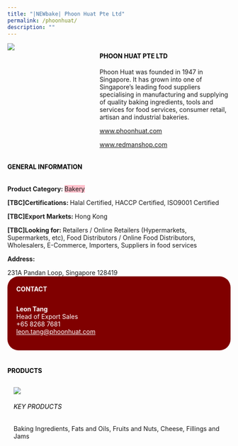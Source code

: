 ```yaml
---
title: "|NEWbake| Phoon Huat Pte Ltd"
permalink: /phoonhuat/
description: ""
---
```

<head>
	<div class="flex-paragraph">
		<!--hi there! this is a comment and will provide you with instructional guides-->
		<!--insert booth number here!-->
		<p style="text-transform: uppercase"></p></div>
			<div class="flex-container" style="display: flex; flex-wrap: wrap;">
				<!--insert DOWNLOAD link of company logo between the " marks!-->
			<div class="card sgds" style="flex: 1 1 40%; display: block;"><img src="https://drive.google.com/uc?export=download&id=1e-3QMPce83\_WYJ6xV\_yM-3bGYAwc\_7db"></div>
	<div class="card-sgds" style="flex: 1 1 58%; display: block; margin-left: 3px">
		<h4 style="text-transform: uppercase; color: black;"><!--insert the exhibitor's name between the <b> tags here--><b>Phoon Huat Pte Ltd</b></h4><!--insert the exhibitor's description between the <p> tags here-->
		<p>Phoon Huat was founded in 1947 in Singapore. It has grown into one
of Singapore’s leading food suppliers specialising in manufacturing
and supplying of quality baking ingredients, tools and services for
food services, consumer retail, artisan and industrial bakeries.</p>
		<!--insert the exhibitor's website link, making sure there is "https:// www." present please. make sure the entire https link goes in between the " marks-->
		<p><a href="www.phoonhuat.com" target="_blank"><!--insert the www website link here (no need for https)-->www.phoonhuat.com</a></p>
		<p><a href="www.redmanshop.com" target="_blank"><!--insert the www website link here (no need for https)-->www.redmanshop.com</a></p>
	</div>
</div>
</head>

<body>
	<h4 style="text-transform: uppercase; color: black;"><b>General Information</b></h4>
		<div class="flex-container" style="display: flex; flex-wrap: wrap;">
			<div class="card sgds" style="flex: 1 1 65%; display: block; align-self: stretch">
			<div class="flex-paragraph">
			<p><b>Product Category: </b><span style=" background-color: pink; border-radius: 10 px;"><!--insert the exhibitor's pdt cat between the <p> tags here-->Bakery</span></p> 
				<p><b>[TBC]Certifications: </b><!--insert all the exhibitor's certifications between the </b> and </p> here-->Halal Certified, HACCP Certified, ISO9001 Certified</p>
			<p><b>[TBC]Export Markets: </b><!--insert all the exhibitor's export markets between the </b> and </p> here-->Hong Kong</p>
			<p style="margin-bottom: 10px;"><b>[TBC]Looking for: </b><!--insert all the exhibitor's potential business partners between the </b> and </p> here-->Retailers / Online Retailers (Hypermarkets, Supermarkets, etc), Food Distributors / Online Food Distributors, Wholesalers, E-Commerce, Importers, Suppliers in food services</p><p><b>Address: </b><!--insert all the exhibitor's address the </b> and </p> here--></p> 231A Pandan Loop, Singapore 128419
			</div>
		</div>
		<div class="card sgds" style="flex: 1 1 35%; padding: 10px; display: block; background-color: maroon; border-radius: 25px; align-self: center;">
		<h4 style="color: white; margin-top: 10px; margin-left: 10px;">CONTACT</h4>
		<div class="flex-paragraph">
			<!--replace with exhibitor's: -->
			<p style="padding: 10px; color: white;"><b><!-- POC name-->Leon Tang</b><br><!-- designation-->Head of Export Sales<br><!--contact number-->+65 8268 7681<br><!-- for linking purposes, insert their email after "mailto:"...--><a href="leon.tang@phoonhuat.com" style="color: white;"><!--...and also include the display email before </a> here-->leon.tang@phoonhuat.com</a></p>
		</div>
			</div>
		</div>
	<br>
		<h4 style="text-transform: uppercase; color: black;"><b>products</b></h4>
<div style="display: flex; flex-wrap: wrap;">
  <div class="card sgds" style="flex: 1 1 47%; margin: 10px; display: block;"><!--insert the exhibitor's DOWNLOAD image for product between the " marks here-->
	<div class="flex-image" style="display: block;"><img src="https://doc-10-3s-docs.googleusercontent.com/docs/securesc/69isnljd6u5lkd2esi0uo09d7a1dfqf2/gls9peca0ahm6m9jdfvpq5erh8fuh92d/1676202300000/12105796777324072886/12105796777324072886/1yJDx1zZPz4kSxaKzj3llr6CUL02io1KV?e=download&ax=AB85Z1AEzuegQygfY5M5-ZpLvRTwyWTNeKB4ebhodXmPp5P5Jzir5SbwZ_rVSEKuyE0ORT2FuwanoaWH_Sr4AOB5mynwqn6SPHaLpKDCEQ3jCctA-QC9bMeK8gUNBuOslt55Km_Wztb0FeyYUOhkMbfhTEeL_LyVXShmd1d9uqzitbIJKjPJ29pTEq2e9axL20re-BvrNl9IroPp-38xvnoae_F44YgDw03vXjyaF_5CKjssHh3FjCAPTTkmEyRcHyAREhzZederOvQfFEu3LGxXqOttxK8FMJ04L2CjivZIQ7-0NqkHw-mI0DtSljaGt-HXs0MAivqTtRxzluEzIhi34toXt9FkWhSJWDy2tCA7eqEA8_LaBCbZ1dNBwQm3Rru1HZE8QouB2sP5HqX7SoT1e2X4H6Gzj2UYcZO7DTB2aluP91D_miYVJpQU9BetP88aGq1Fpvg6CmMmQ4jX3lzda1K5v11CxSLg09ht50YNcq9vv0cMtacqM_NO8xgnOTJ4c5IfksiBC22RhlngnSXeRhE5tyV6p4S97xR5oTpWFz6HhwrWvC7dNOGuFSEzQWNZW63WMmGgRMxbIxgMPbDmnTr4yDlXeblnSdehnvp1unv-OjKT9XUj5--ehzBKzIr7MxrQRMjObrTSKtFIbqASBWiYEl1vcJuigsSAmMg_F4jfJCdj8fDyxeTGHgnRk2xvAPugXDqRGqELHPeg1JPjKOhWIF11K95so6Iv_CWQie9lfre549VDbehO66fZH6Rui0vQkrizsZDz5mz2P3f8kmYpJhcNoksr-Rj2nniLjvAK4KsMo0kDWyEum_8HfnZYeTIQbWmQNaBhnPcfkWtuWvjOu4k2M_-y0eAIcXq5SJjv4QcqL5zvfGHdzavkK9l6iU0-Ubdp-BEePuQtMDwiXyD7sI7BYcgm-_U&uuid=362ea827-a770-411e-afa8-e046e8059759&authuser=0"></div>
	<div class="flex-paragraph">
		<h6 style="text-transform: uppercase; color: black;"><!--insert product name before </h6> and product description after <p>-->Key Products</h6>
Baking Ingredients, Fats and Oils, Fruits and Nuts, Cheese, Fillings
and Jams


</p></div>